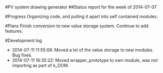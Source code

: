 #PV system drawing generator
##Status report for the week of 2014-07-07

#Progress
Organizing code, and pulling it apart into self contained modules.

#Plans
Finish conversion to new value storage system. Continue to add features.

#Development log
* 2014-07-11 11:55:08: Moved a lot of the value storage to new modules. Bug fixes.
* 2014-07-11 16:35:22: Moved wrapper_prototype to own module, was not importing as part of k_DOM.
